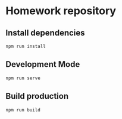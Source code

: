 # Homework repository

## Install dependencies
```npm run install```
## Development Mode 
```npm run serve```

## Build production 
```npm run build```